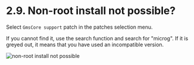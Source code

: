 # 2.9. Non-root install not possible?

Select `GmsCore support` patch in the patches selection menu. 

If you cannot find it, use the search function and search for "microg". If it is greyed out, it means that you have used an incompatible version.

![non-root install not possible](https://github.com/SodaWithoutSparkles/revanced-troubleshooting-guide/blob/main/troubleshoot/02-manager/09.jpg?raw=true)
